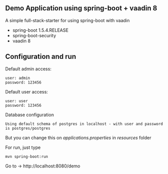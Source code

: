 ## Demo Application using spring-boot + vaadin 8

A simple full-stack-starter for using spring-boot with vaadin

- spring-boot 1.5.4.RELEASE 
- spring-boot-security
- vaadin 8

## Configuration and run 

Default admin access:
```
user: admin
password: 123456
```

Default user access:
```
user: user
password: 123456
```

Database configuration
```
Using default schema of postgres in localhost - with user and password is postgres/postgres
```
But you can change this on _*applications.properties*_ in _resources_ folder

For run, just type
```
mvn spring-boot:run
```

Go to → http://localhost:8080/demo
